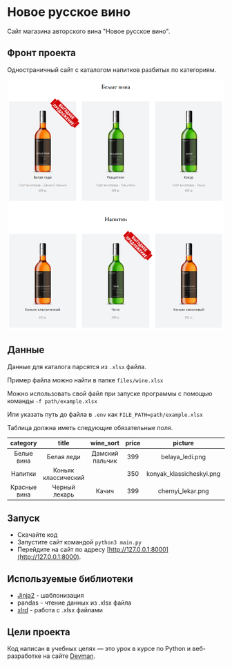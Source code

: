 # Новое русское вино

Сайт магазина авторского вина "Новое русское вино".

## Фронт проекта

Одностраничный сайт с каталогом напитков разбитых по категориям.

![front](.gitbook/assets/main_wines.PNG)

## Данные

Данные для каталога парсятся из `.xlsx` файла.

Пример файла можно найти в папке `files/wine.xlsx`

Можно использовать свой файл при запуске программы с помощью команды
`-f path/example.xlsx`

Или указать путь до файла в `.env` как `FILE_PATH=path/example.xlsx`

Таблица должна иметь следующие обязательные поля.

|   category   |        title        |    wine_sort    | price |          picture         |       sale_out       |
|:------------:|:-------------------:|:---------------:|:-----:|:------------------------:|:--------------------:|
| Белые вина   | Белая леди          | Дамский пальчик | 399   | belaya_ledi.png          | Выгодное предложение |
| Напитки      | Коньяк классический |                 | 350   | konyak_klassicheskyi.png |                      |
| Красные вина | Черный лекарь       | Качич           | 399   | chernyi_lekar.png        |                      |

## Запуск

- Скачайте код
- Запустите сайт командой `python3 main.py`
- Перейдите на сайт по адресу [http://127.0.0.1:8000](http://127.0.0.1:8000).

## Используемые библиотеки

* [Jinja2](https://pypi.org/project/Jinja2/) - шаблонизация
* pandas - чтение данных из .xlsx файла
* [xlrd](https://pypi.org/project/xlrd/) - работа с .xlsx файлами

## Цели проекта

Код написан в учебных целях — это урок в курсе по Python и веб-разработке на сайте [Devman](https://dvmn.org).
